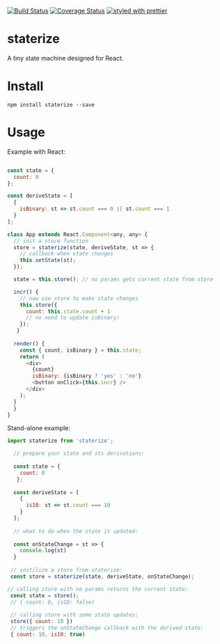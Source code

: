 [![Build Status](https://travis-ci.org/collardeau/staterize.svg?branch=master)](https://travis-ci.org/collardeau/staterize)
[![Coverage Status](https://coveralls.io/repos/github/collardeau/staterize/badge.svg?branch=master)](https://coveralls.io/github/collardeau/staterize?branch=master)
[![styled with prettier](https://img.shields.io/badge/styled_with-prettier-ff69b4.svg)](https://github.com/prettier/prettier)

# staterize

A tiny state machine designed for React.

# Install

`npm install staterize --save`

# Usage

Example with React:

```javascript

const state = {
  count: 0
};

const deriveState = [
  {
    isBinary: st => st.count === 0 || st.count === 1
  }
];

class App extends React.Component<any, any> {
  // init a store function
  store = staterize(state, deriveState, st => {
    // callback when state changes
    this.setState(st);
  });

  state = this.store(); // no params gets current state from store 

  incr() {
    // now use store to make state changes
    this.store({
      count: this.state.count + 1
      // no need to update isBinary!
    });
   }
 
  render() {
    const { count, isBinary } = this.state;
    return (
      <div>
        {count}
        isBinary: {isBinary ? 'yes' : 'no'}
        <button onClick={this.incr} />
      </div>
    );
  }
  }
}

```

Stand-alone example:


```javascript
import staterize from 'staterize';

  // prepare your state and its derivations:
  
  const state = { 
    count: 0 
   };
 
  const deriveState = [
    {
      is10: st => st.count === 10
    }
  ];
 
  // what to do when the state is updated:
  
  const onStateChange = st => {
    console.log(st)
  }
  
 // initilize a store from staterize:
 const store = staterize(state, deriveState, onStateChange);

// calling store with no params returns the current state:
 const state = store();
 // { count: 0, is10: false)
 
 // calling store with some state updates:
 store({ count: 10 })
 // triggers the onStateChange callback with the derived state:
 { count: 10, is10: true)

```


